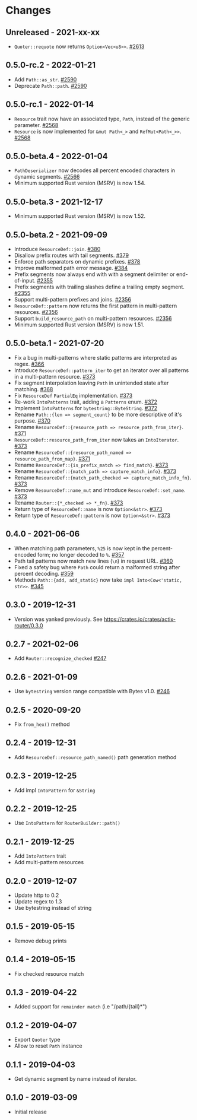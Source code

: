 # Changes

## Unreleased - 2021-xx-xx
- `Quoter::requote` now returns `Option<Vec<u8>>`. [#2613]

[#2613]: https://github.com/actix/actix-web/pull/2613


## 0.5.0-rc.2 - 2022-01-21
- Add `Path::as_str`. [#2590]
- Deprecate `Path::path`. [#2590]

[#2590]: https://github.com/actix/actix-web/pull/2590


## 0.5.0-rc.1 - 2022-01-14
- `Resource` trait now have an associated type, `Path`, instead of the generic parameter. [#2568]
- `Resource` is now implemented for `&mut Path<_>` and `RefMut<Path<_>>`. [#2568]

[#2568]: https://github.com/actix/actix-web/pull/2568


## 0.5.0-beta.4 - 2022-01-04
- `PathDeserializer` now decodes all percent encoded characters in dynamic segments. [#2566]
- Minimum supported Rust version (MSRV) is now 1.54.

[#2566]: https://github.com/actix/actix-net/pull/2566


## 0.5.0-beta.3 - 2021-12-17
- Minimum supported Rust version (MSRV) is now 1.52.


## 0.5.0-beta.2 - 2021-09-09
- Introduce `ResourceDef::join`. [#380]
- Disallow prefix routes with tail segments. [#379]
- Enforce path separators on dynamic prefixes. [#378]
- Improve malformed path error message. [#384]
- Prefix segments now always end with with a segment delimiter or end-of-input. [#2355]
- Prefix segments with trailing slashes define a trailing empty segment. [#2355]
- Support multi-pattern prefixes and joins. [#2356]
- `ResourceDef::pattern` now returns the first pattern in multi-pattern resources. [#2356]
- Support `build_resource_path` on multi-pattern resources. [#2356]
- Minimum supported Rust version (MSRV) is now 1.51.

[#378]: https://github.com/actix/actix-net/pull/378
[#379]: https://github.com/actix/actix-net/pull/379
[#380]: https://github.com/actix/actix-net/pull/380
[#384]: https://github.com/actix/actix-net/pull/384
[#2355]: https://github.com/actix/actix-web/pull/2355
[#2356]: https://github.com/actix/actix-web/pull/2356


## 0.5.0-beta.1 - 2021-07-20
- Fix a bug in multi-patterns where static patterns are interpreted as regex. [#366]
- Introduce `ResourceDef::pattern_iter` to get an iterator over all patterns in a multi-pattern resource. [#373]
- Fix segment interpolation leaving `Path` in unintended state after matching. [#368]
- Fix `ResourceDef` `PartialEq` implementation. [#373]
- Re-work `IntoPatterns` trait, adding a `Patterns` enum. [#372]
- Implement `IntoPatterns` for `bytestring::ByteString`. [#372]
- Rename `Path::{len => segment_count}` to be more descriptive of it's purpose. [#370]
- Rename `ResourceDef::{resource_path => resource_path_from_iter}`. [#371]
- `ResourceDef::resource_path_from_iter` now takes an `IntoIterator`. [#373]
- Rename `ResourceDef::{resource_path_named => resource_path_from_map}`. [#371]
- Rename `ResourceDef::{is_prefix_match => find_match}`. [#373]
- Rename `ResourceDef::{match_path => capture_match_info}`. [#373]
- Rename `ResourceDef::{match_path_checked => capture_match_info_fn}`. [#373]
- Remove `ResourceDef::name_mut` and introduce `ResourceDef::set_name`. [#373]
- Rename `Router::{*_checked => *_fn}`. [#373]
- Return type of `ResourceDef::name` is now `Option<&str>`. [#373]
- Return type of `ResourceDef::pattern` is now `Option<&str>`. [#373]

[#368]: https://github.com/actix/actix-net/pull/368
[#366]: https://github.com/actix/actix-net/pull/366
[#368]: https://github.com/actix/actix-net/pull/368
[#370]: https://github.com/actix/actix-net/pull/370
[#371]: https://github.com/actix/actix-net/pull/371
[#372]: https://github.com/actix/actix-net/pull/372
[#373]: https://github.com/actix/actix-net/pull/373


## 0.4.0 - 2021-06-06
- When matching path parameters, `%25` is now kept in the percent-encoded form; no longer decoded to `%`. [#357]
- Path tail patterns now match new lines (`\n`) in request URL. [#360]
- Fixed a safety bug where `Path` could return a malformed string after percent decoding. [#359]
- Methods `Path::{add, add_static}` now take `impl Into<Cow<'static, str>>`. [#345]

[#345]: https://github.com/actix/actix-net/pull/345
[#357]: https://github.com/actix/actix-net/pull/357
[#359]: https://github.com/actix/actix-net/pull/359
[#360]: https://github.com/actix/actix-net/pull/360


## 0.3.0 - 2019-12-31
- Version was yanked previously. See https://crates.io/crates/actix-router/0.3.0


## 0.2.7 - 2021-02-06
- Add `Router::recognize_checked` [#247]

[#247]: https://github.com/actix/actix-net/pull/247


## 0.2.6 - 2021-01-09
- Use `bytestring` version range compatible with Bytes v1.0. [#246]

[#246]: https://github.com/actix/actix-net/pull/246


## 0.2.5 - 2020-09-20
- Fix `from_hex()` method


## 0.2.4 - 2019-12-31
- Add `ResourceDef::resource_path_named()` path generation method


## 0.2.3 - 2019-12-25
- Add impl `IntoPattern` for `&String`


## 0.2.2 - 2019-12-25
- Use `IntoPattern` for `RouterBuilder::path()`


## 0.2.1 - 2019-12-25
- Add `IntoPattern` trait
- Add multi-pattern resources


## 0.2.0 - 2019-12-07
- Update http to 0.2
- Update regex to 1.3
- Use bytestring instead of string


## 0.1.5 - 2019-05-15
- Remove debug prints


## 0.1.4 - 2019-05-15
- Fix checked resource match


## 0.1.3 - 2019-04-22
- Added support for `remainder match` (i.e "/path/{tail}*")


## 0.1.2 - 2019-04-07
- Export `Quoter` type
- Allow to reset `Path` instance


## 0.1.1 - 2019-04-03
- Get dynamic segment by name instead of iterator.


## 0.1.0 - 2019-03-09
- Initial release
